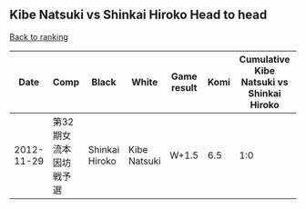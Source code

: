 ## Kibe Natsuki vs Shinkai Hiroko Head to head

[Back to ranking](../../index.md)




| **Date** | **Comp** | **Black** | **White** | **Game result** | **Komi** | **Cumulative Kibe Natsuki vs Shinkai Hiroko** | **Kibe Natsuki streak** | **Shinkai Hiroko streak** | 
| --- | --- | --- | --- | --- | --- | --- | --- | --- |
| 2012-11-29 | 第32期女流本因坊戦予選 | Shinkai Hiroko | Kibe Natsuki | W+1.5 | 6.5 | 1:0 | 1 | 0 |




